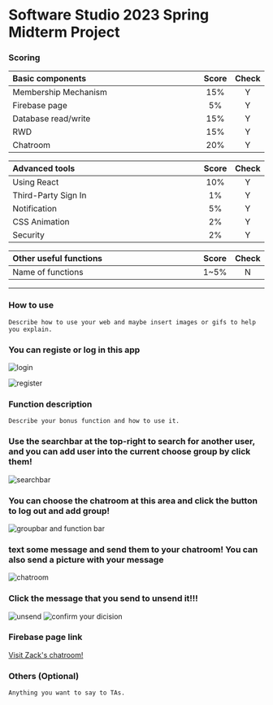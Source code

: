 # Software Studio 2023 Spring Midterm Project

### Scoring

| **Basic components**                             | **Score** | **Check** |
| :----------------------------------------------- | :-------: | :-------: |
| Membership Mechanism                             | 15%       | Y         |
| Firebase page                                    | 5%        | Y         |
| Database read/write                              | 15%       | Y         |
| RWD                                              | 15%       | Y         |
| Chatroom                                         | 20%       | Y         |

| **Advanced tools**                               | **Score** | **Check** |
| :----------------------------------------------- | :-------: | :-------: |
| Using React                                      | 10%       | Y         |
| Third-Party Sign In                              | 1%        | Y         |
| Notification                                     | 5%        | Y         |
| CSS Animation                                    | 2%        | Y         |
| Security                                         | 2%        | Y         |

| **Other useful functions**                         | **Score** | **Check** |
| :----------------------------------------------- | :-------: | :-------: |
| Name of functions                                  | 1~5%     | N         |


---

### How to use 

    Describe how to use your web and maybe insert images or gifs to help you explain.

### You can registe or log in this app
![login](screenshot/1.png)

![register](screenshot/2.png)

### Function description

    Describe your bonus function and how to use it.
    
### Use the searchbar at the top-right to search for another user, and you can add user into the current choose group by click them!
![searchbar](screenshot/3.png)

### You can choose the chatroom at this area and click the button to log out and add group!
![groupbar and function bar](screenshot/4.png)

### text some message and send them to your chatroom! You can also send a picture with your message
![chatroom](screenshot/5.png)

### Click the message that you send to unsend it!!!
![unsend](screenshot/6.png)
![confirm your dicision](screenshot/7.png)
### Firebase page link

[Visit Zack's chatroom!](zack-s-chatroom.web.app)

### Others (Optional)

    Anything you want to say to TAs.

<style>
table th{
    width: 100%;
}
</style>